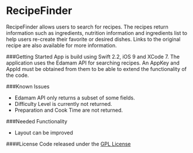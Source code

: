 # RecipeFinder
RecipeFinder allows users to search for recipes.  The recipes return information such as ingredients, nutrition information and ingredients list to help users re-create their favorite or desired dishes.  Links to the original recipe are also available for more information.

###Getting Started
App is build using Swift 2.2, iOS 9 and XCode 7.  The application uses the Edamam API for searching recipes.  An AppKey and AppId must be obtained from them to be able to extend the functionality of the code.

###Known Issues
* Edamam API only returns a subset of some fields.
* Difficulty Level is currently not returned.
* Preparation and Cook Time are not returned.

###Needed Functionality
* Layout can be improved

####License
Code released under the [GPL License](https://github.com/Marquis103/RecipeFinder/blob/master/LICENSE)
